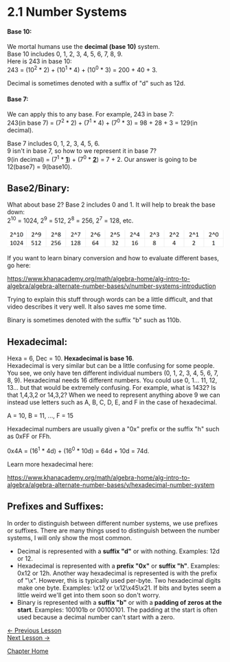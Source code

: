 # 2.1 Number Systems
#### Base 10:
We mortal humans use the **decimal (base 10)** system.  
Base 10 includes 0, 1, 2, 3, 4, 5, 6, 7, 8, 9.  
Here is 243 in base 10:  
243 = (10<sup>2</sup> * 2) + (10<sup>1</sup> * 4) + (10<sup>0</sup> * 3) = 200 + 40 + 3.

Decimal is sometimes denoted with a suffix of "d" such as 12d.
#### Base 7:
We can apply this to any base. For example, 243 in base 7:  
243(in base 7) = (7<sup>2</sup> * 2) + (7<sup>1</sup> * 4) + (7<sup>0</sup> * 3) = 98 + 28 + 3 = 129(in decimal).

Base 7 includes 0, 1, 2, 3, 4, 5, 6.  
9 isn't in base 7, so how to we represent it in base 7?  
9(in decimal) = (7<sup>1</sup> * **<u>1</u>**</u>) + (7<sup>0</sup> * **<u>2</u>**</u>) = 7 + 2. Our answer is going to be 12(base7) = 9(base10).

## Base2/Binary:
What about base 2? Base 2 includes 0 and 1. It will help to break the base down:  
2<sup>10</sup> = 1024, 2<sup>9</sup> = 512, 2<sup>8</sup> = 256, 2<sup>7</sup> = 128, etc.
<p align="center">
  <img src="[ignore]/Base2.png">
</p>

If you want to learn binary conversion and how to evaluate different bases, go here:

https://www.khanacademy.org/math/algebra-home/alg-intro-to-algebra/algebra-alternate-number-bases/v/number-systems-introduction

Trying to explain this stuff through words can be a little difficult, and that video describes it very well. It also saves me some time.

Binary is sometimes denoted with the suffix "b" such as 110b.
## Hexadecimal:
Hexa = 6, Dec = 10. **Hexadecimal is base 16**.  
Hexadecimal is very similar but can be a little confusing for some people. You see, we only have ten different individual numbers (0, 1, 2, 3, 4, 5, 6, 7, 8, 9). Hexadecimal needs 16 different numbers. You could use 0, 1... 11, 12, 13... but that would be extremely confusing. For example, what is 1432? Is that 1,4,3,2 or 14,3,2? When we need to represent anything above 9 we can instead use letters such as A, B, C, D, E, and F in the case of hexadecimal.

A = 10, B = 11, ..., F = 15

Hexadecimal numbers are usually given a "0x" prefix or the suffix "h" such as 0xFF or FFh.

0x4A = (16<sup>1</sup> * 4d) + (16<sup>0</sup> * 10d) = 64d + 10d = 74d.

Learn more hexadecimal here:

https://www.khanacademy.org/math/algebra-home/alg-intro-to-algebra/algebra-alternate-number-bases/v/hexadecimal-number-system

## Prefixes and Suffixes:
In order to distinguish between different number systems, we use prefixes or suffixes. There are many things used to distinguish between the number systems, I will only show the most common.  
* Decimal is represented with a **suffix "d"** or with nothing. Examples: 12d or 12. 
* Hexadecimal is represented with a **prefix "0x"** or **suffix "h"**. Examples: 0x12 or 12h. Another way hexadecimal is represented is with the prefix of "\x". However, this is typically used per-byte. Two hexadecimal digits make one byte. Examples: \x12 or \x12\x45\x21. If bits and bytes seem a little weird we'll get into them soon so don't worry.
* Binary is represented with a **suffix "b"** or with a **padding of zeros at the start**. Examples: 100101b or 00100101. The padding at the start is often used because a decimal number can't start with a zero.

[<- Previous Lesson](2.0%20BinaryBasics.md)  
[Next Lesson ->](2.2%20ASCII.md)  

[Chapter Home](2.0%20BinaryBasics.md)  
